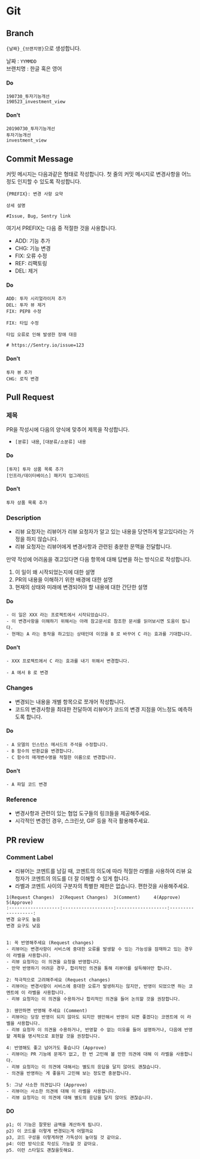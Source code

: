 Git
====

## Branch
`{날짜}_{브랜치명}`으로 생성합니다.

날짜 : `YYMMDD`  
브랜치명 : 한글 혹은 영어

#### Do
`190730_투자기능개선`  
`190523_investment_view`  

#### Don't
`20190730_투자기능개선`  
`투자기능개선`  
`investment_view`  

## Commit Message
커밋 메시지는 다음과같은 형태로 작성합니다.
첫 줄의 커밋 메시지로 변경사항을 어느정도 인지할 수 있도록 작성합니다.
```
{PREFIX}: 변경 사항 요약

상세 설명

#Issue, Bug, Sentry link
```

여기서 PREFIX는 다음 중 적절한 것을 사용합니다.
- ADD: 기능 추가
- CHG: 기능 변경
- FIX: 오류 수정
- REF: 리팩토링
- DEL: 제거

#### Do
`ADD: 투자 시리얼라이저 추가`  
`DEL: 투자 뷰 제거`  
`FIX: PEP8 수정`  
```
FIX: 타입 수정  

타입 오류로 인해 발생한 장애 대응

# https://Sentry.io/issue=123
```

#### Don't
`투자 뷰 추가`  
`CHG: 로직 변경`  

## Pull Request

### 제목
PR을 작성시에 다음의 양식에 맞추어 제목을 작성합니다.
- `[분류] 내용`,  `[대분류/소분류] 내용`

#### Do
`[투자] 투자 상품 목록 추가`  
`[인프라/데이터베이스] 패키지 업그레이드`  

#### Don't
`투자 상품 목록 추가`  


### Description
- 리뷰 요청자는 리뷰어가 리뷰 요청자가 알고 있는 내용을 당연하게 알고있다라는 가정을 하지 않습니다.
- 리뷰 요청자는 리뷰어에게 변경사항과 관련된 충분한 문맥을 전달합니다.

만약 작성에 어려움을 겪고있다면 다음 항목에 대해 답변을 하는 방식으로 작성합니다.
1. 이 일이 왜 시작되었는지에 대한 설명
2. PR의 내용을 이해하기 위한 배경에 대한 설명
3. 현재의 상태와 미래에 변경되어야 할 내용에 대한 간단한 설명

#### Do
```
- 이 일은 XXX 라는 프로젝트에서 시작되었습니다.
- 이 변경사항을 이해하기 위해서는 아래 참고문서로 참조한 문서를 읽어보시면 도움이 됩니다.
- 현재는 A 라는 동작을 하고있는 상태인데 이것을 B 로 바꾸어 C 라는 효과를 기대합니다.
```

#### Don't
```
- XXX 프로젝트에서 C 라는 효과를 내기 위해서 변경합니다.
```

```
- A 에서 B 로 변경
```

### Changes
- 변경되는 내용을 개별 항목으로 쪼개어 작성합니다.
- 코드의 변경사항을 최대한 전달하여 리뷰어가 코드의 변경 지점을 어느정도 예측하도록 합니다.

#### Do
```
- A 모델의 인스턴스 메서드의 주석을 수정합니다.
- B 함수의 반환값을 변경합니다.
- C 함수의 매개변수명을 적절한 이름으로 변경합니다.
```

#### Don't
```
- A 파일 코드 변경
```


### Reference
- 변경사항과 관련이 있는 협업 도구들의 링크들을 제공해주세요.
- 시각적인 변경인 경우, 스크린샷, GIF 등을 적극 활용해주세요.


## PR review

### Comment Label
- 리뷰어는 코멘트를 남길 때, 코멘트의 의도에 따라 적절한 라벨을 사용하여 리뷰 요청자가 코멘트의 의도를 더 잘 이해할 수 있게 합니다.
- 라벨과 코멘트 사이의 구분자의 특별한 제한은 없습니다. 편한것을 사용해주세요.

```
1(Request Changes)  2(Request Changes)  3(Comment)     4(Approve)      5(Approve)
:-------------------:-------------------:-------------------:-------------------:
변경 요구도 높음                                                         변경 요구도 낮음


1: 꼭 반영해주세요 (Request changes)
- 리뷰어는 변경사항이 서비스에 중대한 오류를 발생할 수 있는 가능성을 잠재하고 있는 경우 이 라벨을 사용합니다.
- 리뷰 요청자는 이 의견을 요청을 반영합니다.
- 만약 반영하기 어려운 경우, 합리적인 의견을 통해 리뷰어를 설득해야만 합니다.

2: 적극적으로 고려해주세요 (Request changes)
- 리뷰어는 변경사항이 서비스에 중대한 오류가 발생하지는 않지만, 반영이 되었으면 하는 코멘트에 이 라벨을 사용합니다.
- 리뷰 요청자는 이 의견을 수용하거나 합리적인 의견을 들어 논의할 것을 권장합니다.

3: 웬만하면 반영해 주세요 (Comment)
- 리뷰어는 당장 반영이 되지 않아도 되지만 웬만해서 반영이 되면 좋겠다는 코멘트에 이 라벨을 사용합니다.
- 리뷰 요청자 이 의견을 수용하거나, 반영할 수 없는 이유를 들어 설명하거나, 다음에 반영할 계획을 명시적으로 표현할 것을 권장합니다.

4: 반영해도 좋고 넘어가도 좋습니다 (Approve)
- 리뷰어는 PR 기능에 문제가 없고, 한 번 고민해 볼 만한 의견에 대해 이 라벨을 사용합니다.
- 리뷰 요청자는 이 의견에 대해서는 별도의 응답을 달지 않아도 괜찮습니다.
- 의견을 반영하는 게 좋을지 고민해 보는 정도면 충분합니다.

5: 그냥 사소한 의견입니다 (Approve)
- 리뷰어는 사소한 의견에 대해 이 라벨을 사용합니다.
- 리뷰 요청자는 이 의견에 대해 별도의 응답을 달지 않아도 괜찮습니다.
```

#### DO
```
p1; 이 기능은 잘못된 금액을 계산하게 됩니다.
p2) 이 코드를 이렇게 변경되는게 어떨까요
p3, 코드 구성을 이렇게하면 가독성이 높아질 것 같아요.
p4: 이런 방식으로 작성도 가능할 것 같아요.
p5. 이런 스타일도 괜찮을듯해요.
```
